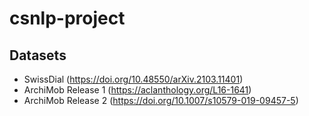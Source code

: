 # csnlp-project


## Datasets
- SwissDial (https://doi.org/10.48550/arXiv.2103.11401)
- ArchiMob Release 1 (https://aclanthology.org/L16-1641)
- ArchiMob Release 2 (https://doi.org/10.1007/s10579-019-09457-5)
